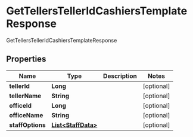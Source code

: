 

# GetTellersTellerIdCashiersTemplateResponse

GetTellersTellerIdCashiersTemplateResponse
## Properties

Name | Type | Description | Notes
------------ | ------------- | ------------- | -------------
**tellerId** | **Long** |  |  [optional]
**tellerName** | **String** |  |  [optional]
**officeId** | **Long** |  |  [optional]
**officeName** | **String** |  |  [optional]
**staffOptions** | [**List&lt;StaffData&gt;**](StaffData.md) |  |  [optional]



